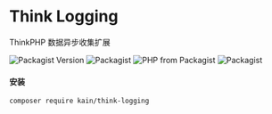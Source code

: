 Think Logging
=======

ThinkPHP 数据异步收集扩展

![Packagist Version](https://img.shields.io/packagist/v/kain/think-logging.svg?style=flat-square)
![Packagist](https://img.shields.io/packagist/dt/kain/think-logging.svg?color=blue&style=flat-square)
![PHP from Packagist](https://img.shields.io/packagist/php-v/kain/think-logging.svg?color=blue&style=flat-square)
![Packagist](https://img.shields.io/packagist/l/kain/think-logging.svg?color=blue&style=flat-square)

#### 安装

```shell
composer require kain/think-logging
```
